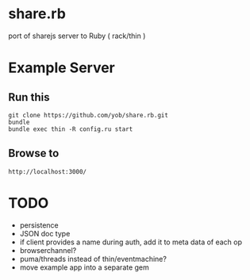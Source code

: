 share.rb
========

port of sharejs server to Ruby ( rack/thin )

# Example Server

## Run this

    git clone https://github.com/yob/share.rb.git
    bundle
    bundle exec thin -R config.ru start

## Browse to

    http://localhost:3000/

# TODO

* persistence
* JSON doc type
* if client provides a name during auth, add it to meta data of each op
* browserchannel?
* puma/threads instead of thin/eventmachine?
* move example app into a separate gem
